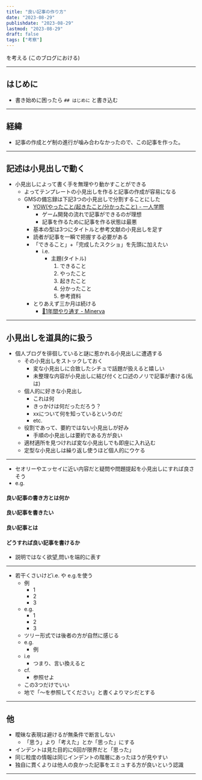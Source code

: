 ```yaml
---
title: "良い記事の作り方"
date: "2023-08-29"
publishdate: "2023-08-29"
lastmod: "2023-08-29"
draft: false
tags: ["考察"]
---
```

を考える
(このブログにおける)

---
## はじめに

- 書き始めに困ったら `## はじめに` と書き込む
---
## 経緯
- 記事の作成とゲ制の進行が噛み合わなかったので、この記事を作った。
---
## 記述は小見出しで動く

- 小見出しによって書く手を無理やり動かすことができる
	- よってテンプレートの小見出しを作ると記事の作成が容易になる
	- GMSの備忘録は下記3つの小見出しで分割することにした
		- [YOW(やったこと/起きたこと/分かったこと) - 一人学際](https://scrapbox.io/hitorigakusai/YOW(%E3%82%84%E3%81%A3%E3%81%9F%E3%81%93%E3%81%A8%2F%E8%B5%B7%E3%81%8D%E3%81%9F%E3%81%93%E3%81%A8%2F%E5%88%86%E3%81%8B%E3%81%A3%E3%81%9F%E3%81%93%E3%81%A8))
			- ゲーム開発の流れで記事ができるのが理想
			- 記事を作るために記事を作る状態は最悪
		- 基本の型は3つにタイトルと参考文献の小見出しを足す
		- 読者が記事を一瞬で把握する必要がある
		- 「できること」+「完成したスクショ」を先頭に加えたい
			- i.e.
				- 主題(タイトル)
					1. できること
					2. やったこと 
					3. 起きたこと
					4. 分かったこと
					5. 参考資料
		- とりあえず三か月は続ける
			- [📗1年間やり通す - Minerva](https://minerva.mamansoft.net/%F0%9F%93%97Productivity%E3%82%92%E4%B8%8A%E3%81%92%E3%82%8B%E3%81%9F%E3%82%81%E3%81%AB%E5%A4%A7%E5%88%87%E3%81%AA100%E3%81%AE%E3%81%93%E3%81%A8/%F0%9F%93%971%E5%B9%B4%E9%96%93%E3%82%84%E3%82%8A%E9%80%9A%E3%81%99)

---
## 小見出しを道具的に扱う

- 個人ブログを徘徊していると謎に惹かれる小見出しに遭遇する
	- その小見出しをストックしておく
		- 変な小見出しに合致したシチュで話題が扱えると嬉しい
		- 未整理な内容が小見出しに結び付くと口述のノリで記事が書ける(私は)
	- 個人的に好きな小見出し
		- これは何
		- きっかけは何だっただろう？
		- xxについて何を知っているというのだ
		- etc.
	- 役割であって、要約ではない小見出しが好み
		- 手順の小見出しは要約である方が良い
	- 適材適所を見つければ変な小見出しでも即座に入れ込む
	- 定型な小見出しは繰り返し使うほど個人的にウケる

---
- セオリーやエッセイに近い内容だと疑問や問題提起を小見出しにすれば良さそう
- e.g.
#### 良い記事の書き方とは何か
#### 良い記事を書きたい
#### 良い記事とは
#### どうすれば良い記事を書けるか
- 説明ではなく欲望,問いを端的に表す
---

- 若干くさいけどi.e. や e.g.を使う
	- 例
		- 1
		- 2
		- 3
	- e.g.
		- 1
		- 2
		- 3
	- ツリー形式では後者の方が自然に感じる
	- e.g.
		- 例
	- i.e
		- つまり、言い換えると
	- cf.
		- 参照せよ
	- この3つだけでいい
	- 地で「～を参照してください」と書くよりマシだとする

---
## 他
- 曖昧な表現は避けるが無条件で断言しない
	- 「思う」より「考えた」とか「思った」にする
- インデントは見た目的に6回が限界だと「思った」
- 同じ粒度の情報は同じインデントの階層にあったほうが見やすい
- 独自に貫くよりは他人の良かった記事をエミュする方が良いという認識

---

